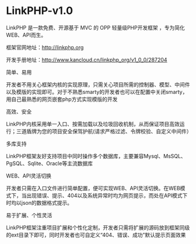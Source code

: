 # LinkPHP-v1.0
LinkPHP 是一款免费、开源基于 MVC 的 OPP 轻量级PHP开发框架 ，专为简化WEB、API而生。


框架官网地址：http://linkphp.org

开发手册地址：http://www.kancloud.cn/linkphp_org/v1_0_0/287204


简单、易用

开发者不用关心框架内核的实现原理，只需关心项目所需的控制器、模型、中间件以及模版的实现即可。对于不熟悉smarty的开发者也可以在配置中关闭smarty，用自己最熟悉的网页嵌套php方式实现模版的开发


高效、安全

LinkPHP内核采用单一入口、按需加载以及垃圾回收机制，从而保证项目高效运行；三道盾牌为您的项目安全保驾护航(请求严格过滤、令牌校验、自定义中间件）


多库支持

LinkPHP框架友好支持项目中同时操作多个数据库，主要兼容Mysql、MsSQL、PgSQL、Sqlite、Oracle等主流数据库


WEB、API灵活切换

开发者只需在入口文件进行简单配置，便可实现WEB、API灵活切换。在WEB模式下，当出现错误、提示、404以及系统异常时均为网页提示，而处在API模式下时均以json的数据格式提示。


易于扩展、个性灵活

LinkPHP框架注重项目扩展和个性化定制，开发者只需将扩展的源码放到框架同级的ext目录下即可，同时开发者也可自定义“404、错误、成功”默认提示页面效果
